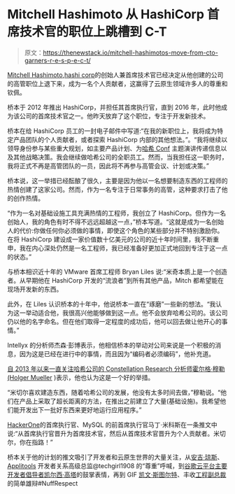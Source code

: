 # Mitchell Hashimoto 从 HashiCorp 首席技术官的职位上跳槽到 C-T

> 原文：<https://thenewstack.io/mitchell-hashimotos-move-from-cto-garners-r-e-s-p-e-c-t/>

[Mitchell Hashimoto](https://www.linkedin.com/in/mitchellh/),[hashi corp](https://www.hashicorp.com/?utm_content=inline-mention)的创始人兼首席技术官已经决定从他创建的公司的高管职位上退下来，成为一名个人贡献者，这赢得了云原生领域许多人的尊重和钦佩。

桥本于 2012 年推出 HashiCorp，并担任其首席执行官，直到 2016 年，此时他成为该公司的首席技术官之一。他昨天放弃了这个职位，专注于开发新技术。

桥本在给 HashiCorp 员工的一封电子邮件中写道:“在我的新职位上，我将成为特定产品团队的个人贡献者，或者探索 HashiCorp 内部的其他想法。”。“我将继续以领导身份参与某些重大规划，如主要产品计划、为[哈希 Conf](https://hashiconf.com/) 主题演讲传递信息以及其他战略决策。我会继续做哈希公司的全职员工。然而，当我担任这一职务时，我将正式不再是高管团队的一员，因此将不再参与高管会议、计划或决策。”

桥本说，这一举措已经酝酿了很久，主要是因为他以一名想要制造东西的工程师的热情创建了这家公司。然而，作为一名专注于日常事务的高管，这种要求打击了他的创作热情。

“作为一名对基础设施工具充满热情的工程师，我创立了 HashiCorp。但作为一名创始人，我的角色有时不得不远远超越这一点，”桥本写道。“这就是成为一名创始人的代价:你做任何你必须做的事情，即使这个角色的某些部分并不特别激励你。在将 HashiCorp 建设成一家价值数十亿美元的公司的近十年时间里，我不断重申，我在内心深处仍然是一名工程师，我已经准备好更加正式地回到专注于这一点的状态。”

与桥本相识近十年的 VMware 首席工程师 Bryan Liles 说:“米奇本质上是一个创造者。从早期他在 HashiCorp 开发的“流浪者”到所有其他产品，Mitch 都希望能在现场开发新的东西。

此外，在 Liles 认识桥本的十年中，他说桥本一直在“琢磨”一些新的想法。“我认为这一举动适合他，我很高兴他能够做到这一点。他不会放弃哈希公司的。该公司仍以他的名字命名。但在他们取得一定程度的成功后，他可以回去做让他开心的事情。”

Intellyx 的分析师杰森·彭博表示，他相信桥本的举动对公司来说是一个积极的消息，因为这是已经在进行中的事情，而且因为“编码者必须编码”，他补充道。

[自 2013 年以来一直关注哈希公司的 Constellation Research 分析师霍尔格·穆勒(Holger Mueller](https://www.linkedin.com/in/holgermueller/) )表示，他也认为这是一个好的举措。

“米切尔喜欢建造东西，随着哈希公司的发展，他没有太多时间去做，”穆勒说。“他们在产品上采取了超长距离的方法，在推出之前建立了大量(基础设施)。我希望他们能开发出下一批好东西来更好地运行应用程序。”

[HackerOne](https://www.linkedin.com/in/martenmickos/)的首席执行官、MySQL 的前首席执行官马丁·米科斯在一条推文中说:“从首席执行官晋升为首席技术官，然后从首席技术官晋升为个人贡献者。米切尔，你在指路！”

桥本关于他的计划的推文吸引了开发者和云原生世界的大量关注，从[安吉·琼斯](https://www.linkedin.com/in/angiejones/)、 [Applitools](https://applitools.com/) 开发者关系高级总监@techgirl1908 的“尊重”呼喊，到[谷歌云平台主要开发者倡导者凯尔西·高塔](https://github.com/kelseyhightower)的鼓掌表情，再到 GIF [凯文·斯图尔特](https://www.linkedin.com/in/kstewart)、丰收[工程副总裁](https://www.getharvest.com/)的简单雄辩#NuffRespect

<svg xmlns:xlink="http://www.w3.org/1999/xlink" viewBox="0 0 68 31" version="1.1"><title>Group</title> <desc>Created with Sketch.</desc></svg>